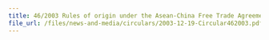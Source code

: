 ```yaml
---
title: 46/2003 Rules of origin under the Asean-China Free Trade Agreement (ACFTA) Early Harvest Programme
file_url: /files/news-and-media/circulars/2003-12-19-Circular462003.pdf
---
```

